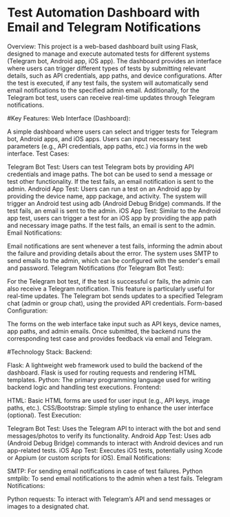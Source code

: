 # Test Automation Dashboard with Email and Telegram Notifications

Overview:
This project is a web-based dashboard built using Flask, designed to manage and execute automated tests for different systems (Telegram bot, Android app, iOS app). The dashboard provides an interface where users can trigger different types of tests by submitting relevant details, such as API credentials, app paths, and device configurations. After the test is executed, if any test fails, the system will automatically send email notifications to the specified admin email. Additionally, for the Telegram bot test, users can receive real-time updates through Telegram notifications.

#Key Features:
Web Interface (Dashboard):

A simple dashboard where users can select and trigger tests for Telegram bot, Android apps, and iOS apps.
Users can input necessary test parameters (e.g., API credentials, app paths, etc.) via forms in the web interface.
Test Cases:

Telegram Bot Test: Users can test Telegram bots by providing API credentials and image paths. The bot can be used to send a message or test other functionality. If the test fails, an email notification is sent to the admin.
Android App Test: Users can run a test on an Android app by providing the device name, app package, and activity. The system will trigger an Android test using adb (Android Debug Bridge) commands. If the test fails, an email is sent to the admin.
iOS App Test: Similar to the Android app test, users can trigger a test for an iOS app by providing the app path and necessary image paths. If the test fails, an email is sent to the admin.
Email Notifications:

Email notifications are sent whenever a test fails, informing the admin about the failure and providing details about the error.
The system uses SMTP to send emails to the admin, which can be configured with the sender's email and password.
Telegram Notifications (for Telegram Bot Test):

For the Telegram bot test, if the test is successful or fails, the admin can also receive a Telegram notification. This feature is particularly useful for real-time updates.
The Telegram bot sends updates to a specified Telegram chat (admin or group chat), using the provided API credentials.
Form-based Configuration:

The forms on the web interface take input such as API keys, device names, app paths, and admin emails.
Once submitted, the backend runs the corresponding test case and provides feedback via email and Telegram.



#Technology Stack:
Backend:

Flask: A lightweight web framework used to build the backend of the dashboard. Flask is used for routing requests and rendering HTML templates.
Python: The primary programming language used for writing backend logic and handling test executions.
Frontend:

HTML: Basic HTML forms are used for user input (e.g., API keys, image paths, etc.).
CSS/Bootstrap: Simple styling to enhance the user interface (optional).
Test Execution:

Telegram Bot Test: Uses the Telegram API to interact with the bot and send messages/photos to verify its functionality.
Android App Test: Uses adb (Android Debug Bridge) commands to interact with Android devices and run app-related tests.
iOS App Test: Executes iOS tests, potentially using Xcode or Appium (or custom scripts for iOS).
Email Notifications:

SMTP: For sending email notifications in case of test failures.
Python smtplib: To send email notifications to the admin when a test fails.
Telegram Notifications:

Python requests: To interact with Telegram’s API and send messages or images to a designated chat.
